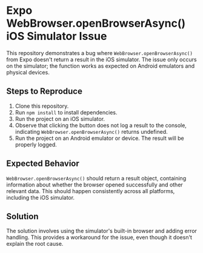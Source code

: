 # Expo WebBrowser.openBrowserAsync() iOS Simulator Issue

This repository demonstrates a bug where `WebBrowser.openBrowserAsync()` from Expo doesn't return a result in the iOS simulator.  The issue only occurs on the simulator; the function works as expected on Android emulators and physical devices.

## Steps to Reproduce

1. Clone this repository.
2. Run `npm install` to install dependencies.
3. Run the project on an iOS simulator.
4. Observe that clicking the button does not log a result to the console, indicating `WebBrowser.openBrowserAsync()` returns undefined.
5. Run the project on an Android emulator or device. The result will be properly logged.

## Expected Behavior

`WebBrowser.openBrowserAsync()` should return a result object, containing information about whether the browser opened successfully and other relevant data. This should happen consistently across all platforms, including the iOS simulator.

## Solution

The solution involves using the simulator's built-in browser and adding error handling. This provides a workaround for the issue, even though it doesn't explain the root cause.